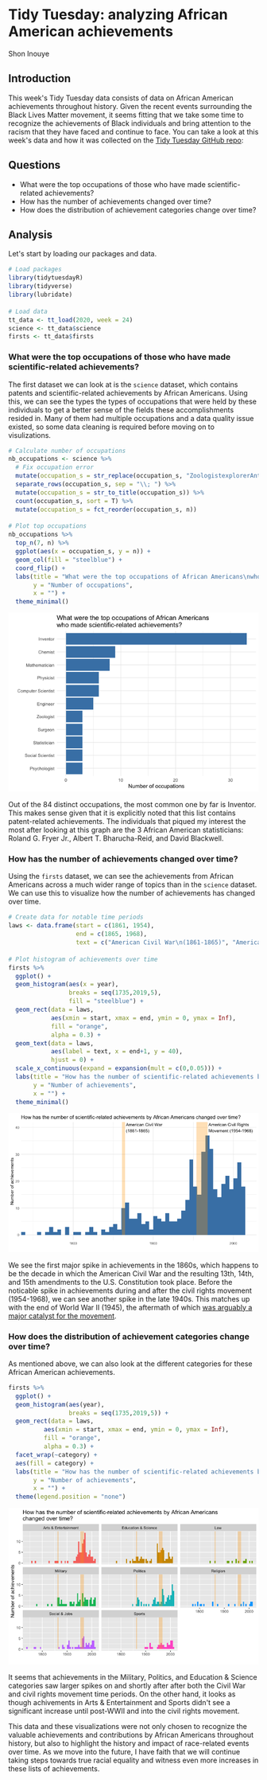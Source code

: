 Tidy Tuesday: analyzing African American achievements
================
Shon Inouye

Introduction
------------

This week's Tidy Tuesday data consists of data on African American achievements throughout history. Given the recent events surrounding the Black Lives Matter movement, it seems fitting that we take some time to recognize the achievements of Black individuals and bring attention to the racism that they have faced and continue to face. You can take a look at this week's data and how it was collected on the [Tidy Tuesday GitHub repo](https://github.com/rfordatascience/tidytuesday/blob/master/data/2020/2020-06-09/readme.md):

Questions
---------

-   What were the top occupations of those who have made scientific-related achievements?
-   How has the number of achievements changed over time?
-   How does the distribution of achievement categories change over time?

Analysis
--------

Let's start by loading our packages and data.

``` r
# Load packages
library(tidytuesdayR)
library(tidyverse)
library(lubridate)

# Load data
tt_data <- tt_load(2020, week = 24)
science <- tt_data$science
firsts <- tt_data$firsts
```

### What were the top occupations of those who have made scientific-related achievements?

The first dataset we can look at is the `science` dataset, which contains patents and scientific-related achievements by African Americans. Using this, we can see the types the types of occupations that were held by these individuals to get a better sense of the fields these accomplishments resided in. Many of them had multiple occupations and a data quality issue existed, so some data cleaning is required before moving on to visulizations.

``` r
# Calculate number of occupations
nb_occupations <- science %>% 
  # Fix occupation error
  mutate(occupation_s = str_replace(occupation_s, "ZoologistexplorerAnthropologist", "Zoologist; explorer; Anthropologist")) %>% 
  separate_rows(occupation_s, sep = "\\; ") %>% 
  mutate(occupation_s = str_to_title(occupation_s)) %>% 
  count(occupation_s, sort = T) %>% 
  mutate(occupation_s = fct_reorder(occupation_s, n))

# Plot top occupations
nb_occupations %>% 
  top_n(7, n) %>% 
  ggplot(aes(x = occupation_s, y = n)) +
  geom_col(fill = "steelblue") + 
  coord_flip() + 
  labs(title = "What were the top occupations of African Americans\nwho made scientific-related achievements?",
       y = "Number of occupations",
       x = "") +
  theme_minimal()
```

![](african_american_achievements_files/figure-markdown_github/unnamed-chunk-2-1.png)

Out of the 84 distinct occupations, the most common one by far is Inventor. This makes sense given that it is explicitly noted that this list contains patent-related achievements. The individuals that piqued my interest the most after looking at this graph are the 3 African American statisticians: Roland G. Fryer Jr., Albert T. Bharucha-Reid, and David Blackwell.

### How has the number of achievements changed over time?

Using the `firsts` dataset, we can see the achievements from African Americans across a much wider range of topics than in the `science` dataset. We can use this to visualize how the number of achievements has changed over time.

``` r
# Create data for notable time periods
laws <- data.frame(start = c(1861, 1954),
                   end = c(1865, 1968),
                   text = c("American Civil War\n(1861-1865)", "American Civil Rights\nMovement (1954-1968)"))

# Plot histogram of achievements over time
firsts %>% 
  ggplot() + 
  geom_histogram(aes(x = year),
                 breaks = seq(1735,2019,5),
                 fill = "steelblue") + 
  geom_rect(data = laws, 
            aes(xmin = start, xmax = end, ymin = 0, ymax = Inf),
            fill = "orange",
            alpha = 0.3) +
  geom_text(data = laws, 
            aes(label = text, x = end+1, y = 40),
            hjust = 0) + 
  scale_x_continuous(expand = expansion(mult = c(0,0.05))) +
  labs(title = "How has the number of scientific-related achievements by African Americans changed over time?",
       y = "Number of achievements",
       x = "") +
  theme_minimal()
```

![](african_american_achievements_files/figure-markdown_github/unnamed-chunk-3-1.png)

We see the first major spike in achievements in the 1860s, which happens to be the decade in which the American Civil War and the resulting 13th, 14th, and 15th amendments to the U.S. Constitution took place. Before the noticable spike in achievements during and after the civil rights movement (1954-1968), we can see another spike in the late 1940s. This matches up with the end of World War II (1945), the aftermath of which [was arguably a major catalyst for the movement](https://www.history.com/news/did-world-war-ii-launch-the-civil-rights-movement).

### How does the distribution of achievement categories change over time?

As mentioned above, we can also look at the different categories for these African American achievements.

``` r
firsts %>% 
  ggplot() + 
  geom_histogram(aes(year),
                 breaks = seq(1735,2019,5)) + 
  geom_rect(data = laws, 
          aes(xmin = start, xmax = end, ymin = 0, ymax = Inf),
          fill = "orange",
          alpha = 0.3) +
  facet_wrap(~category) + 
  aes(fill = category) +
  labs(title = "How has the number of scientific-related achievements by African Americans\nchanged over time?",
       y = "Number of achievements",
       x = "") +
  theme(legend.position = "none") 
```

![](african_american_achievements_files/figure-markdown_github/unnamed-chunk-4-1.png)

It seems that achievements in the Military, Politics, and Education & Science categories saw larger spikes on and shortly after after both the Civil War and civil rights movement time periods. On the other hand, it looks as though achivements in Arts & Entertainment and Sports didn't see a significant increase until post-WWII and into the civil rights movement.

This data and these visualizations were not only chosen to recognize the valuable achievements and contributions by African Americans throughout history, but also to highlight the history and impact of race-related events over time. As we move into the future, I have faith that we will continue taking steps towards true racial equality and witness even more increases in these lists of achievements.
